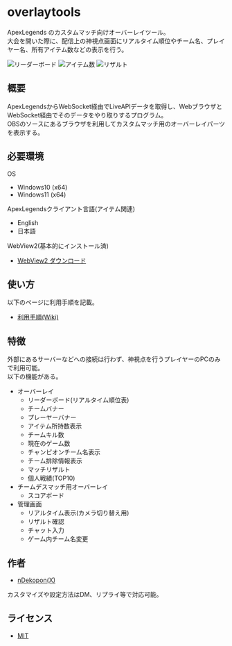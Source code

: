 # overlaytools

ApexLegends のカスタムマッチ向けオーバーレイツール。  
大会を開いた際に、配信上の神視点画面にリアルタイム順位やチーム名、プレイヤー名、所有アイテム数などの表示を行う。  


![リーダーボード](https://github.com/ndekopon/overlaytools/assets/92087784/ad3d606b-e488-4755-9ada-aebd3a677d40)
![アイテム数](https://github.com/ndekopon/overlaytools/assets/92087784/3665c1e7-6546-44b0-ad5d-bfe5eb51983a)
![リザルト](https://github.com/ndekopon/overlaytools/assets/92087784/b06ccc4e-476b-452e-98ab-3260bd5aa429)

## 概要

ApexLegendsからWebSocket経由でLiveAPIデータを取得し、WebブラウザとWebSocket経由でそのデータをやり取りするプログラム。  
OBSのソースにあるブラウザを利用してカスタムマッチ用のオーバーレイパーツを表示する。


## 必要環境

OS
- Windows10 (x64)
- Windows11 (x64)

ApexLegendsクライアント言語(アイテム関連)
- English
- 日本語

WebView2(基本的にインストール済)
- [WebView2 ダウンロード](https://developer.microsoft.com/ja-jp/microsoft-edge/webview2/consumer/)

## 使い方

以下のページに利用手順を記載。
- [利用手順(Wiki)](https://github.com/ndekopon/overlaytools/wiki)

## 特徴

外部にあるサーバーなどへの接続は行わず、神視点を行うプレイヤーのPCのみで利用可能。  
以下の機能がある。

- オーバーレイ
    - リーダーボード(リアルタイム順位表)
    - チームバナー
    - プレーヤーバナー
    - アイテム所持数表示
    - チームキル数
    - 現在のゲーム数
    - チャンピオンチーム名表示
    - チーム排除情報表示
    - マッチリザルト
    - 個人戦績(TOP10)
- チームデスマッチ用オーバーレイ
    - スコアボード
- 管理画面
    - リアルタイム表示(カメラ切り替え用)
    - リザルト確認
    - チャット入力
    - ゲーム内チーム名変更

## 作者

- [nDekopon(X)](https://twitter.com/ndekopon)

カスタマイズや設定方法はDM、リプライ等で対応可能。

## ライセンス

- [MIT](https://github.com/ndekopon/overlaytools/blob/main/LICENSE)
